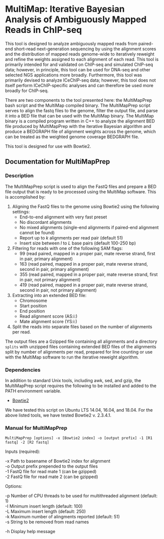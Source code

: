 # MultiMap: Iterative Bayesian Analysis of Ambiguously Mapped Reads in ChIP-seq

This tool is designed to analyze ambiguously mapped reads from paired-end short-read next-generation sequencing by using the alignment scores and the distribution of mapped reads genome-wide to iteratively reweight and refine the weights assigned to each alignment of each read. This tool is primarily intended for and validated on ChIP-seq and simulated ChIP-seq data; however, in principle, this tool can be used for DNA-seq and other selected NGS applications more broadly. Furthermore, this tool was primarily devised to analyze ICeChIP-seq data; however, this tool does not itself perform ICeChIP-specific analyses and can therefore be used more broadly for ChIP-seq.

There are two components to the tool presented here: the MultiMapPrep bash script and the MultiMap compiled binary. The MultiMapPrep script serves to align the fastq files to the genome, filter the output file, and parse it into a BED file that can be used with the MultiMap binary. The MultiMap binary is a compiled program written in C++ to analyze the alignment BED file produced by MultiMapPrep with the iterative Bayesian algorithm and produce a BEDGRAPH file of alignment weights across the genome, which can be treated as the weighted genome coverage BEDGRAPH file.

This tool is designed for use with Bowtie2.

## Documentation for MultiMapPrep

### Description

The MultiMapPrep script is used to align the FastQ files and prepare a BED file output that is ready to be processed using the MultiMap software. This is accomplished by:

1. Aligning the FastQ files to the genome using Bowtie2 using the following settings:
   * End-to-end alignment with very fast preset
   * No discordant alignments
   * No mixed alignments (single-end alignments if paired-end alignment cannot be found)
   * Report up to *k* alignments per read pair (default 51)
   * Insert size between *I* to *L* base pairs (default 100-250 bp)
2. Filtering for reads with one of the following SAM flags:
   * 99 (read paired, mapped in a proper pair, mate reverse strand, first in pair, primary alignment)
   * 163 (read paired, mapped in a proper pair, mate reverse strand, second in pair, primary alignment)
   * 355 (read paired, mapped in a proper pair, mate reverse strand, first in pair, not primary alignment)
   * 419 (read paired, mapped in a proper pair, mate reverse strand, second in pair, not primary alignment)
3. Extracting into an extended BED file:
   * Chromosome
   * Start position
   * End position
   * Read alignment score (AS:i:)
   * Mate alignment score (YS:i:)
4. Split the reads into separate files based on the number of alignments per read.

The output files are a Gzipped file containing all alignments and a directory `splits` with unzipped files containing extended BED files of the alignments split by number of alignments per read, prepared for line counting or use with the MultiMap software to run the iterative reweight algorithm.

### Dependencies

In addition to standard Unix tools, including awk, sed, and gzip, the MultiMapPrep script requires the following to be installed and added to the PATH environment variable.

* [Bowtie2](http://bowtie-bio.sourceforge.net/bowtie2/index.shtml)

We have tested this script on Ubuntu LTS 14.04, 16.04, and 18.04. For the above listed tools, we have tested Bowtie2 v. 2.3.4.1.

### Manual for MultiMapPrep

`MultiMapPrep [options] -x [Bowtie2 index] -o [output prefix] -1 [R1 fastq] -2 [R2 fastq]`

Inputs (required):

-x Path to basename of Bowtie2 index for alignment\
-o Output prefix prepended to the output files\
-1 FastQ file for read mate 1 (can be gzipped)\
-2 FastQ file for read mate 2 (can be gzipped)

Options:

-p Number of CPU threads to be used for multithreaded alignment (default: 1)\
-I Minimum insert length (default: 100)\
-L Maximum insert length (default: 250)\
-k Maximum number of alingments reported (default: 51)\
-s String to be removed from read names

-h Display help message

